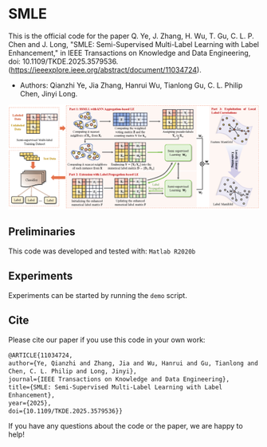 # SMLE
This is the official code for the paper Q. Ye, J. Zhang, H. Wu, T. Gu, C. L. P. Chen and J. Long, "SMLE: Semi-Supervised Multi-Label Learning with Label Enhancement," in IEEE Transactions on Knowledge and Data Engineering, doi: 10.1109/TKDE.2025.3579536. (https://ieeexplore.ieee.org/abstract/document/11034724).

- Authors: Qianzhi Ye, Jia Zhang, Hanrui Wu, Tianlong Gu, C. L. Philip Chen, Jinyi Long.

![An illustration of the proposed SMLE method.](framework.png)

## Preliminaries
This code was developed and tested with: `Matlab R2020b`

## Experiments
Experiments can be started by running the `demo` script.

## Cite
Please cite our paper if you use this code in your own work:

    @ARTICLE{11034724,
    author={Ye, Qianzhi and Zhang, Jia and Wu, Hanrui and Gu, Tianlong and Chen, C. L. Philip and Long, Jinyi},
    journal={IEEE Transactions on Knowledge and Data Engineering}, 
    title={SMLE: Semi-Supervised Multi-Label Learning with Label Enhancement}, 
    year={2025},
    doi={10.1109/TKDE.2025.3579536}}

If you have any questions about the code or the paper, we are happy to help!